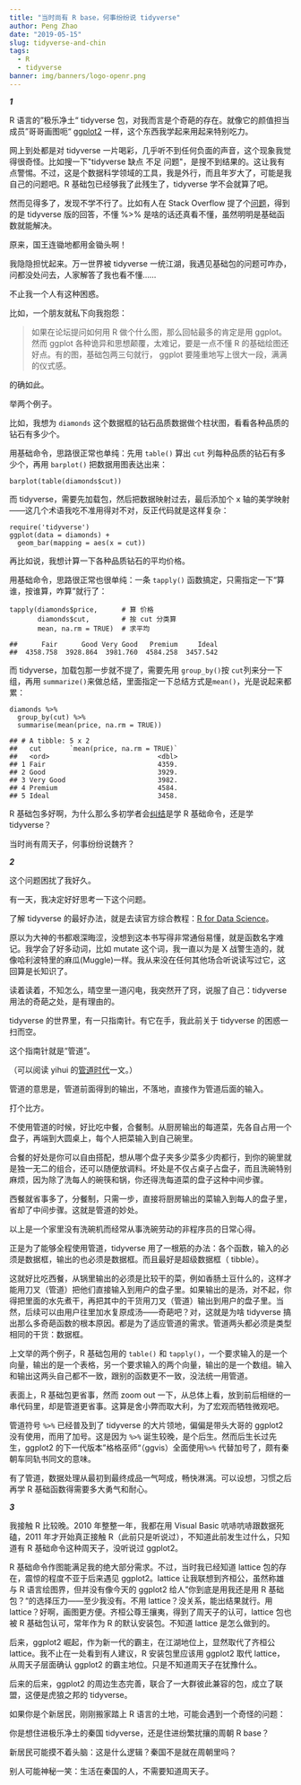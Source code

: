 ```yaml
---
title: "当时尚有 R base，何事纷纷说 tidyverse"
author: Peng Zhao
date: "2019-05-15"
slug: tidyverse-and-chin
tags:
  - R
  - tidyverse
banner: img/banners/logo-openr.png
---
```


***1***

R 语言的”极乐净土“ tidyverse 包，对我而言是个奇葩的存在。就像它的颜值担当成员”哥哥画图呃“ [ggplot2](https://openr.netlify.com/zh/blog/ggplot2-problems/) 一样，这个东西我学起来用起来特别吃力。

网上到处都是对 tidyverse 一片喝彩，几乎听不到任何负面的声音，这个现象我觉得很奇怪。比如搜一下"tidyverse 缺点 不足 问题"，是搜不到结果的。这让我有点警惕。不过，这是个数据科学领域的工具，我是外行，而且年岁大了，可能是我自己的问题吧。R 基础包已经够我了此残生了，tidyverse 学不会就算了吧。

<!--more-->

然而见得多了，发现不学不行了。比如有人在 Stack Overflow 提了个[问题](https://stackoverflow.com/questions/56072427/how-to-get-month-and-week-of-the-month-from-year-and-week-no-in-r/56074801#56074801)，得到的是 tidyverse 版的回答，不懂 %>% 是啥的话还真看不懂，虽然明明是基础函数就能解决。

原来，国王连锄地都用金锄头啊！

我隐隐担忧起来。万一世界被 tidyverse 一统江湖，我遇见基础包的问题可咋办，问都没处问去，人家解答了我也看不懂……


不止我一个人有这种困惑。


比如，一个朋友就私下向我抱怨：

> 如果在论坛提问如何用 R 做个什么图，那么回帖最多的肯定是用 ggplot。然而 ggplot 各种诡异和思想颠覆，太难记，要是一点不懂 R 的基础绘图还好点。有的图，基础包两三句就行， ggplot 要隆重地写上很大一段，满满的仪式感。

的确如此。

举两个例子。

比如，我想为 `diamonds` 这个数据框的钻石品质数据做个柱状图，看看各种品质的钻石有多少个。

用基础命令，思路很正常也单纯：先用 `table()` 算出 `cut` 列每种品质的钻石有多少个，再用 `barplot()` 把数据用图表达出来：

    barplot(table(diamonds$cut))

而 tidyverse，需要先加载包，然后把数据映射过去，最后添加个 x 轴的美学映射——这几个术语我吃不准用得对不对，反正代码就是这样复杂：

    require('tidyverse')
    ggplot(data = diamonds) + 
      geom_bar(mapping = aes(x = cut))

再比如说，我想计算一下各种品质钻石的平均价格。

用基础命令，思路很正常也很单纯：一条 `tapply()` 函数搞定，只需指定一下“算谁，按谁算，咋算”就行了：

    tapply(diamonds$price,      # 算 价格
           diamonds$cut,        # 按 cut 分类算
           mean, na.rm = TRUE)  # 求平均
    
    ##      Fair      Good Very Good   Premium     Ideal 
    ##  4358.758  3928.864  3981.760  4584.258  3457.542

而 tidyverse，加载包那一步就不提了，需要先用 `group_by()`按 `cut`列来分一下组，再用 `summarize()`来做总结，里面指定一下总结方式是`mean()`，光是说起来都累：

    diamonds %>% 
      group_by(cut) %>% 
      summarise(mean(price, na.rm = TRUE))
    
    ## # A tibble: 5 x 2
    ##   cut       `mean(price, na.rm = TRUE)`
    ##   <ord>                           <dbl>
    ## 1 Fair                            4359.
    ## 2 Good                            3929.
    ## 3 Very Good                       3982.
    ## 4 Premium                         4584.
    ## 5 Ideal                           3458.

R 基础包多好啊，为什么那么多初学者会[纠结](https://d.cosx.org/d/420667/3)是学 R 基础命令，还是学 tidyverse？

当时尚有周天子，何事纷纷说魏齐？

***2***

这个问题困扰了我好久。

有一天，我决定好好思考一下这个问题。

了解 tidyverse 的最好办法，就是去读官方综合教程：[R for Data Science](https://r4ds.had.co.nz/)。

原以为大神的书都艰深晦涩，没想到这本书写得非常通俗易懂，就是函数名字难记。我学会了好多动词，比如 mutate 这个词，我一直以为是 X 战警生造的，就像哈利波特里的麻瓜(Muggle)一样。我从来没在任何其他场合听说读写过它，这回算是长知识了。

读着读着，不知怎么，晴空里一道闪电，我突然开了窍，说服了自己：tidyverse 用法的奇葩之处，是有理由的。

tidyverse 的世界里，有一只指南针。有它在手，我此前关于 tidyverse 的困惑一扫而空。

这个指南针就是“管道”。

（可以阅读 yihui 的[管道时代](https://yihui.name/cn/2017/07/long-live-the-pipe/)一文。）

管道的意思是，管道前面得到的输出，不落地，直接作为管道后面的输入。

打个比方。

不使用管道的时候，好比吃中餐，合餐制。从厨房输出的每道菜，先各自占用一个盘子，再端到大圆桌上，每个人把菜输入到自己碗里。

合餐的好处是你可以自由搭配，想从哪个盘子夹多少菜多少肉都行，到你的碗里就是独一无二的组合，还可以随便放调料。坏处是不仅占桌子占盘子，而且洗碗特别麻烦，因为除了洗每人的碗筷和锅，你还得洗每道菜的盘子这种中间步骤。

西餐就省事多了，分餐制，只需一步，直接将厨房输出的菜输入到每人的盘子里，省却了中间步骤。这就是管道的妙处。

以上是一个家里没有洗碗机而经常从事洗碗劳动的非程序员的日常心得。

正是为了能够全程使用管道，tidyverse 用了一根筋的办法：各个函数，输入的必须是数据框，输出的也必须是数据框。而且最好是超级数据框（ tibble）。

这就好比吃西餐，从锅里输出的必须是比较干的菜，例如香肠土豆什么的，这样才能用刀叉（管道）把他们直接输入到用户的盘子里。如果输出的是汤，对不起，你得把里面的水先煮干，再把其中的干货用刀叉（管道）输出到用户的盘子里。当然，后续可以由用户往里加水复原成汤——奇葩吧？对，这就是为啥 tidyverse 搞出那么多奇葩函数的根本原因。都是为了适应管道的需求。管道两头都必须是类型相同的干货：数据框。

上文举的两个例子，R 基础包用的 `table()` 和 `tapply()`，一个要求输入的是一个向量，输出的是一个表格，另一个要求输入的两个向量，输出的是一个数组。输入和输出这两头自己都不一致，跟别的函数更不一致，没法统一用管道。

表面上，R 基础包更省事，然而 zoom out 一下，从总体上看，放到前后相继的一串代码里，却是管道更省事。这算是舍小弊而取大利，为了宏观而牺牲微观吧。

管道符号 `%>%` 已经普及到了 tidyverse 的大片领地，偏偏是带头大哥的 ggplot2 没有使用，而用了加号。这是因为 `%>%` 诞生较晚，是个后生。然而后生长过先生，ggplot2 的下一代版本”格格巫师“（ggvis）全面使用`%>%` 代替加号了，颇有秦朝车同轨书同文的意味。

有了管道，数据处理从最初到最终成品一气呵成，畅快淋漓。可以设想，习惯之后再学 R 基础函数得需要多大勇气和耐心。

***3***

我接触 R 比较晚。2010 年整整一年，我都在用 Visual Basic 吭哧吭哧跟数据死磕，2011 年才开始真正接触 R（此前只是听说过），不知道此前发生过什么，只知道有 R 基础命令这种周天子，没听说过 ggplot2。

R 基础命令作图能满足我的绝大部分需求。不过，当时我已经知道 lattice 包的存在，震惊的程度不亚于后来遇见 ggplot2。lattice 让我联想到齐桓公，虽然称雄与 R 语言绘图界，但并没有像今天的 ggplot2 给人”你到底是用我还是用 R 基础包？“的选择压力——至少我没有。不用 lattice？没关系，能出结果就行。用 lattice？好啊，画图更方便。齐桓公尊王攘夷，得到了周天子的认可，lattice 包也被 R 基础包认可，常年作为 R 的默认安装包。不知道 lattice 是怎么做到的。

后来，ggplot2 崛起，作为新一代的霸主，在江湖地位上，显然取代了齐桓公 lattice。我不止在一处看到有人建议，R 安装包里应该用 ggplot2 取代 lattice，从周天子层面确认 ggplot2 的霸主地位。只是不知道周天子在犹豫什么。

后来的后来，ggplot2 的周边生态完善，联合了一大群彼此兼容的包，成立了联盟，这便是虎狼之邦的 tidyverse。

如果你是个新居民，刚刚搬家踏上 R 语言的土地，可能会遇到一个奇怪的问题：

你是想住进极乐净土的秦国 tidyverse，还是住进纷繁扰攘的周朝 R base？

新居民可能摸不着头脑：这是什么逻辑？秦国不是就在周朝里吗？

别人可能神秘一笑：生活在秦国的人，不需要知道周天子。


